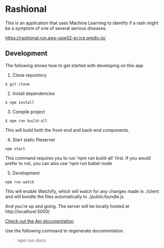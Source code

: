 Rashional
==========================================================

This is an application that uses Machine Learning to identify if a rash might be a symptom of one of several serious diseases.

https://rashional.run.aws-usw02-pr.ice.predix.io/

## Development
The following shows how to get started with developing on this app

1. Clone repository

  ```
  $ git clone
  ```

2. Install dependencies

  ```
  $ npm install
  ```

3. Compile project

  ```
  $ npm run build-all
  ```

  This will build both the front-end and back-end components. 
  

4. Start static fileserver
  ```
  npm start
  ```
  
  This command requires you to run 'npm run build-all' first. If you would prefer to not, you can also use 'npm run babel-node
  

5. Development
  ```
  npm run watch
  ```

This will enable Watchify, which will watch for any changes made in ./client and will bundle the files automatically to ./public/bundle.js

And you're up and going. The server will be locally hosted at http://localhost:5000/

[Check out the Api documentation](https://hackily.github.io/rashional/apidoc/index.html)

Use the following command to regenerate documentation.
>npm run docs
